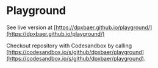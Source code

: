 # Playground

See live version at [https://dpxbaer.github.io/playground/](https://dpxbaer.github.io/playground/)

Checkout repository with Codesandbox by calling [https://codesandbox.io/s/github/dpxbaer/playground](https://codesandbox.io/s/github/dpxbaer/playground).